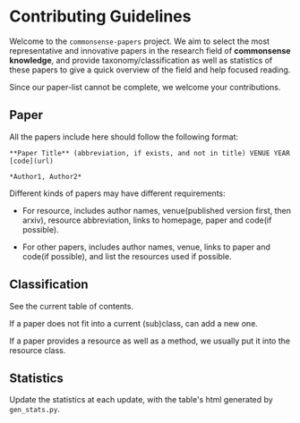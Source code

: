 # Contributing Guidelines

Welcome to the `commonsense-papers` project. We aim to select the most representative and innovative papers in the research field of **commonsense knowledge**, and provide taxonomy/classification as well as statistics of these papers to give a quick overview of the field and help focused reading.

Since our paper-list cannot be complete, we welcome your contributions. 

## Paper

All the papers include here should follow the following format: 

```
**Paper Title** (abbreviation, if exists, and not in title) VENUE YEAR [code](url)

*Author1, Author2*
```

Different kinds of papers may have different requirements: 

- For resource, includes author names, venue(published version first, then arxiv), resource abbreviation, links to homepage, paper and code(if possible).

- For other papers, includes author names, venue, links to paper and code(if possible), and list the resources used if possible.

## Classification

See the current table of contents.

If a paper does not fit into a current (sub)class, can add a new one.

If a paper provides a resource as well as a method, we usually put it into the resource class.

## Statistics

Update the statistics at each update, with the table's html generated by `gen_stats.py`.